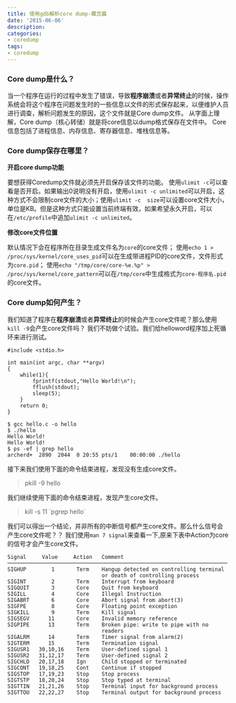```yaml
---
title: 使用gdb解析core dump-概念篇
date: '2015-06-06'
description:
categories:
- coredump
tags:
- coredump
---
```


### Core dump是什么？

当一个程序在运行的过程中发生了错误，导致**程序崩溃**或者**异常终止**的时候，操作系统会将这个程序在问题发生时的一些信息以文件的形式保存起来，以便维护人员进行调查，解析问题发生的原因，这个文件就是Core dump文件。
从字面上理解，Core dump（核心转储）就是将core信息以dump格式保存在文件中。
Core信息包括了进程信息、内存信息、寄存器信息、堆栈信息等。

### Core dump保存在哪里？

**开启core dump功能**

要想获得Coredump文件就必须先开启保存该文件的功能。
使用`ulimit -c`可以查看是否开启。如果输出0说明没有开启，使用`ulimit -c unlimited`可以开启，这种方式不会限制core文件的大小；使用`ulimit -c  size`可以设置core文件大小，单位是KB。但是这种方式只能设置当前终端有效，如果希望永久开启，可以在`/etc/profile`中追加`ulimit -c unlimited`。

**修改core文件位置**

默认情况下会在程序所在目录生成文件名为`core`的core文件；
使用`echo 1 > /proc/sys/kernel/core_uses_pid`可以在生成带进程PID的core文件，文件形式为`core.pid`；
使用`echo "/tmp/core/core-%e.%p" > /proc/sys/kernel/core_pattern`可以在`/tmp/core`中生成格式为`core-程序名.pid`的core文件。

### Core dump如何产生？

我们知道了程序在**程序崩溃**或者**异常终止**的时候会产生core文件呢？那么使用`kill -9`会产生core文件吗？
我们不妨做个试验。我们给helloword程序加上死循环来进行测试。

```
#include <stdio.h>

int main(int argc, char **argv)
{
    while(1){
        fprintf(stdout,"Hello World!\n");
        fflush(stdout);
        sleep(5);
    }
    return 0;
}
```
```
$ gcc hello.c -o hello
$ ./hello
Hello World!
Hello World!
$ ps -ef | grep hello
archerd+  2890  2044  0 20:55 pts/1    00:00:00 ./hello
```
接下来我们使用下面的命令结束进程，发现没有生成core文件。
> pkill -9 hello

我们继续使用下面的命令结束进程，发现产生core文件。
> kill -s 11 \`pgrep hello`

我们可以得出一个结论，并非所有的中断信号都产生core文件。那么什么信号会产生core文件呢？？
我们使用`man 7 signal`来查看一下,原来下表中Action为core的信号才会产生core文件。

```
Signal     Value     Action   Comment
──────────────────────────────────────────────────────────────────────
SIGHUP        1       Term    Hangup detected on controlling terminal
                              or death of controlling process
SIGINT        2       Term    Interrupt from keyboard
SIGQUIT       3       Core    Quit from keyboard
SIGILL        4       Core    Illegal Instruction
SIGABRT       6       Core    Abort signal from abort(3)
SIGFPE        8       Core    Floating point exception
SIGKILL       9       Term    Kill signal
SIGSEGV      11       Core    Invalid memory reference
SIGPIPE      13       Term    Broken pipe: write to pipe with no
                              readers
SIGALRM      14       Term    Timer signal from alarm(2)
SIGTERM      15       Term    Termination signal
SIGUSR1   30,10,16    Term    User-defined signal 1
SIGUSR2   31,12,17    Term    User-defined signal 2
SIGCHLD   20,17,18    Ign     Child stopped or terminated
SIGCONT   19,18,25    Cont    Continue if stopped
SIGSTOP   17,19,23    Stop    Stop process
SIGTSTP   18,20,24    Stop    Stop typed at terminal
SIGTTIN   21,21,26    Stop    Terminal input for background process
SIGTTOU   22,22,27    Stop    Terminal output for background process
```

